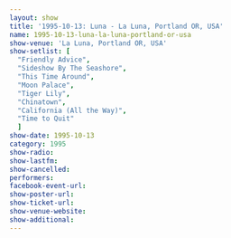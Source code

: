 ```yaml
---
layout: show
title: '1995-10-13: Luna - La Luna, Portland OR, USA'
name: 1995-10-13-luna-la-luna-portland-or-usa
show-venue: 'La Luna, Portland OR, USA'
show-setlist: [
  "Friendly Advice",
  "Sideshow By The Seashore",
  "This Time Around",
  "Moon Palace",
  "Tiger Lily",
  "Chinatown",
  "California (All the Way)",
  "Time to Quit"
  ]
show-date: 1995-10-13
category: 1995
show-radio: 
show-lastfm: 
show-cancelled: 
performers: 
facebook-event-url: 
show-poster-url: 
show-ticket-url: 
show-venue-website: 
show-additional: 
---
```


